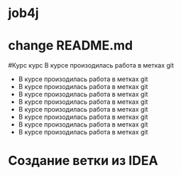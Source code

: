 # job4j
# change README.md
#Курс курс
В курсе произодилась работа в метках git
* В курсе произодилась работа в метках git
* В курсе произодилась работа в метках git
* В курсе произодилась работа в метках git
* В курсе произодилась работа в метках git
* В курсе произодилась работа в метках git
* В курсе произодилась работа в метках git
* В курсе произодилась работа в метках git
* В курсе произодилась работа в метках git
# Создание ветки из IDEA